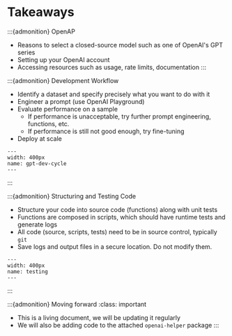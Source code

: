 # Takeaways

:::{admonition} OpenAP
- Reasons to select a closed-source model such as one of OpenAI's GPT series
- Setting up your OpenAI account
- Accessing resources such as usage, rate limits, documentation
:::

:::{admonition} Development Workflow
- Identify a dataset and specify precisely what you want to do with it
- Engineer a prompt (use OpenAI Playground)
- Evaluate performance on a sample
    * If performance is unacceptable, try further prompt engineering, functions, etc.
    * If performance is still not good enough, try fine-tuning
- Deploy at scale

```{figure} ./images/gpt-dev-cycle.png
---
width: 400px
name: gpt-dev-cycle
---
```
:::

:::{admonition} Structuring and Testing Code
- Structure your code into source code (functions) along with unit tests
- Functions are composed in scripts, which should have runtime tests and generate logs
- All code (source, scripts, tests) need to be in source control, typically `git`
- Save logs and output files in a secure location. Do not modify them.
```{figure} ./images/testing.png
---
width: 400px
name: testing
---
```
:::

:::{admonition} Moving forward
:class: important
- This is a living document, we will be updating it regularly
- We will also be adding code to the attached `openai-helper` package
:::